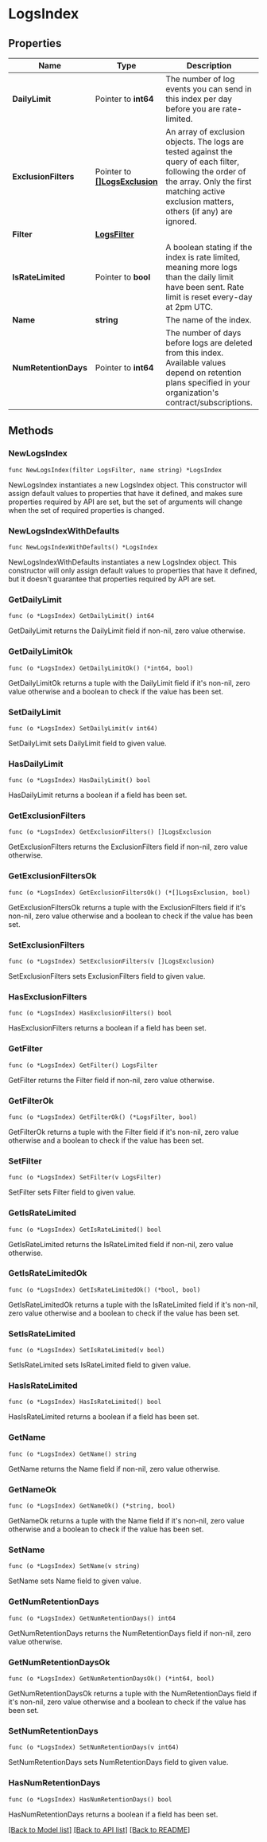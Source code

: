 # LogsIndex

## Properties

| Name                 | Type                                               | Description                                                                                                                                                                                           | Notes                 |
| -------------------- | -------------------------------------------------- | ----------------------------------------------------------------------------------------------------------------------------------------------------------------------------------------------------- | --------------------- |
| **DailyLimit**       | Pointer to **int64**                               | The number of log events you can send in this index per day before you are rate-limited.                                                                                                              | [optional]            |
| **ExclusionFilters** | Pointer to [**[]LogsExclusion**](LogsExclusion.md) | An array of exclusion objects. The logs are tested against the query of each filter, following the order of the array. Only the first matching active exclusion matters, others (if any) are ignored. | [optional]            |
| **Filter**           | [**LogsFilter**](LogsFilter.md)                    |                                                                                                                                                                                                       |
| **IsRateLimited**    | Pointer to **bool**                                | A boolean stating if the index is rate limited, meaning more logs than the daily limit have been sent. Rate limit is reset every-day at 2pm UTC.                                                      | [optional] [readonly] |
| **Name**             | **string**                                         | The name of the index.                                                                                                                                                                                |
| **NumRetentionDays** | Pointer to **int64**                               | The number of days before logs are deleted from this index. Available values depend on retention plans specified in your organization&#39;s contract/subscriptions.                                   | [optional]            |

## Methods

### NewLogsIndex

`func NewLogsIndex(filter LogsFilter, name string) *LogsIndex`

NewLogsIndex instantiates a new LogsIndex object.
This constructor will assign default values to properties that have it defined,
and makes sure properties required by API are set, but the set of arguments
will change when the set of required properties is changed.

### NewLogsIndexWithDefaults

`func NewLogsIndexWithDefaults() *LogsIndex`

NewLogsIndexWithDefaults instantiates a new LogsIndex object.
This constructor will only assign default values to properties that have it defined,
but it doesn't guarantee that properties required by API are set.

### GetDailyLimit

`func (o *LogsIndex) GetDailyLimit() int64`

GetDailyLimit returns the DailyLimit field if non-nil, zero value otherwise.

### GetDailyLimitOk

`func (o *LogsIndex) GetDailyLimitOk() (*int64, bool)`

GetDailyLimitOk returns a tuple with the DailyLimit field if it's non-nil, zero value otherwise
and a boolean to check if the value has been set.

### SetDailyLimit

`func (o *LogsIndex) SetDailyLimit(v int64)`

SetDailyLimit sets DailyLimit field to given value.

### HasDailyLimit

`func (o *LogsIndex) HasDailyLimit() bool`

HasDailyLimit returns a boolean if a field has been set.

### GetExclusionFilters

`func (o *LogsIndex) GetExclusionFilters() []LogsExclusion`

GetExclusionFilters returns the ExclusionFilters field if non-nil, zero value otherwise.

### GetExclusionFiltersOk

`func (o *LogsIndex) GetExclusionFiltersOk() (*[]LogsExclusion, bool)`

GetExclusionFiltersOk returns a tuple with the ExclusionFilters field if it's non-nil, zero value otherwise
and a boolean to check if the value has been set.

### SetExclusionFilters

`func (o *LogsIndex) SetExclusionFilters(v []LogsExclusion)`

SetExclusionFilters sets ExclusionFilters field to given value.

### HasExclusionFilters

`func (o *LogsIndex) HasExclusionFilters() bool`

HasExclusionFilters returns a boolean if a field has been set.

### GetFilter

`func (o *LogsIndex) GetFilter() LogsFilter`

GetFilter returns the Filter field if non-nil, zero value otherwise.

### GetFilterOk

`func (o *LogsIndex) GetFilterOk() (*LogsFilter, bool)`

GetFilterOk returns a tuple with the Filter field if it's non-nil, zero value otherwise
and a boolean to check if the value has been set.

### SetFilter

`func (o *LogsIndex) SetFilter(v LogsFilter)`

SetFilter sets Filter field to given value.

### GetIsRateLimited

`func (o *LogsIndex) GetIsRateLimited() bool`

GetIsRateLimited returns the IsRateLimited field if non-nil, zero value otherwise.

### GetIsRateLimitedOk

`func (o *LogsIndex) GetIsRateLimitedOk() (*bool, bool)`

GetIsRateLimitedOk returns a tuple with the IsRateLimited field if it's non-nil, zero value otherwise
and a boolean to check if the value has been set.

### SetIsRateLimited

`func (o *LogsIndex) SetIsRateLimited(v bool)`

SetIsRateLimited sets IsRateLimited field to given value.

### HasIsRateLimited

`func (o *LogsIndex) HasIsRateLimited() bool`

HasIsRateLimited returns a boolean if a field has been set.

### GetName

`func (o *LogsIndex) GetName() string`

GetName returns the Name field if non-nil, zero value otherwise.

### GetNameOk

`func (o *LogsIndex) GetNameOk() (*string, bool)`

GetNameOk returns a tuple with the Name field if it's non-nil, zero value otherwise
and a boolean to check if the value has been set.

### SetName

`func (o *LogsIndex) SetName(v string)`

SetName sets Name field to given value.

### GetNumRetentionDays

`func (o *LogsIndex) GetNumRetentionDays() int64`

GetNumRetentionDays returns the NumRetentionDays field if non-nil, zero value otherwise.

### GetNumRetentionDaysOk

`func (o *LogsIndex) GetNumRetentionDaysOk() (*int64, bool)`

GetNumRetentionDaysOk returns a tuple with the NumRetentionDays field if it's non-nil, zero value otherwise
and a boolean to check if the value has been set.

### SetNumRetentionDays

`func (o *LogsIndex) SetNumRetentionDays(v int64)`

SetNumRetentionDays sets NumRetentionDays field to given value.

### HasNumRetentionDays

`func (o *LogsIndex) HasNumRetentionDays() bool`

HasNumRetentionDays returns a boolean if a field has been set.

[[Back to Model list]](../README.md#documentation-for-models) [[Back to API list]](../README.md#documentation-for-api-endpoints) [[Back to README]](../README.md)
